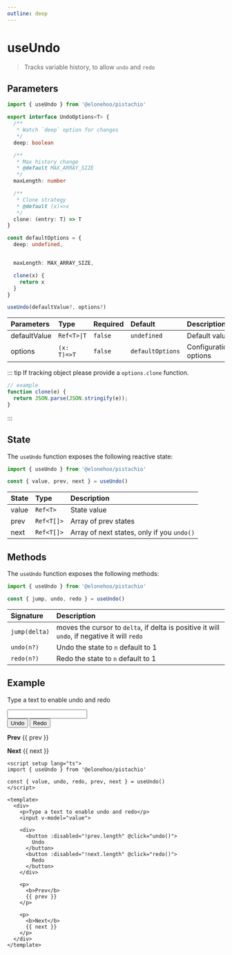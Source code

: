 ```yaml
---
outline: deep
---
```


<script setup lang="ts">
import { useUndo } from '@elonehoo/pistachio'

const { value, undo, redo, prev, next } = useUndo()
</script>

# useUndo

> Tracks variable history, to allow `undo` and `redo`

## Parameters

```typescript
import { useUndo } from '@elonehoo/pistachio'

export interface UndoOptions<T> {
  /**
   * Watch `deep` option for changes
   */
  deep: boolean

  /**
   * Max history change
   * @default MAX_ARRAY_SIZE
   */
  maxLength: number

  /**
   * Clone strategy
   * @default (x)=>x
   */
  clone: (entry: T) => T
}

const defaultOptions = {
  deep: undefined,


  maxLength: MAX_ARRAY_SIZE,

  clone(x) {
    return x
  }
}

useUndo(defaultValue?, options?)
```

| Parameters   | Type        | Required | Default          | Description           |
| :----------- | :---------- | :------- | :--------------- | :-------------------- |
| defaultValue | `Ref<T>\|T`  | `false`  | `undefined`      | Default value         |
| options      | `(x: T)=>T` | `false`  | `defaultOptions` | Configuration options |

::: tip
If tracking object please provide a `options.clone` function.

```typescript
// example
function clone(e) {
  return JSON.parse(JSON.stringify(e));
}
```
:::

## State

The `useUndo` function exposes the following reactive state:

```typescript
import { useUndo } from '@elonehoo/pistachio'

const { value, prev, next } = useUndo()
```

| State | Type       | Description                                |
| :---- | :--------- | :----------------------------------------- |
| value | `Ref<T>`   | State value                                |
| prev  | `Ref<T[]>` | Array of prev states                       |
| next  | `Ref<T[]>` | Array of next states, only if you `undo()` |

## Methods

The `useUndo` function exposes the following methods:

```typescript
import { useUndo } from '@elonehoo/pistachio'

const { jump, undo, redo } = useUndo()
```

| Signature     | Description                                                                                  |
| :------------ | :------------------------------------------------------------------------------------------- |
| `jump(delta)` | moves the cursor to `delta`, if delta is positive it will `undo`, if negative it will `redo` |
| `undo(n?)`    | Undo the state to `n` default to 1                                                           |
| `redo(n?)`    | Redo the state to `n` default to 1                                                           |

## Example

<div>
  <p>Type a text to enable undo and redo</p>
  <input v-model="value">
  <div>
    <button :disabled="!prev.length" @click="undo()">
      Undo
    </button>
    <button :disabled="!next.length" @click="redo()">
      Redo
    </button>
  </div>
  <p>
    <b>Prev</b>
    {{ prev }}
  </p>
  <p>
    <b>Next</b>
    {{ next }}
  </p>
</div>

```vue
<script setup lang="ts">
import { useUndo } from '@elonehoo/pistachio'

const { value, undo, redo, prev, next } = useUndo()
</script>

<template>
  <div>
    <p>Type a text to enable undo and redo</p>
    <input v-model="value">

    <div>
      <button :disabled="!prev.length" @click="undo()">
        Undo
      </button>
      <button :disabled="!next.length" @click="redo()">
        Redo
      </button>
    </div>

    <p>
      <b>Prev</b>
      {{ prev }}
    </p>

    <p>
      <b>Next</b>
      {{ next }}
    </p>
  </div>
</template>
```
